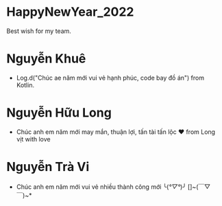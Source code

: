 # HappyNewYear_2022
Best wish for my team.


# Nguyễn Khuê
  * Log.d("Chúc ae năm mới vui vẻ hạnh phúc, code bay đồ án") from Kotlin.

# Nguyễn Hữu Long
  * Chúc anh em năm mới may mắn, thuận lợi, tấn tài tấn lộc ♥ from Long vịt with love

# Nguyễn Trà Vi 
 * Chúc anh em năm mới vui vẻ nhiều thành công mới ╰(*°▽°*)╯ []~(￣▽￣)~*